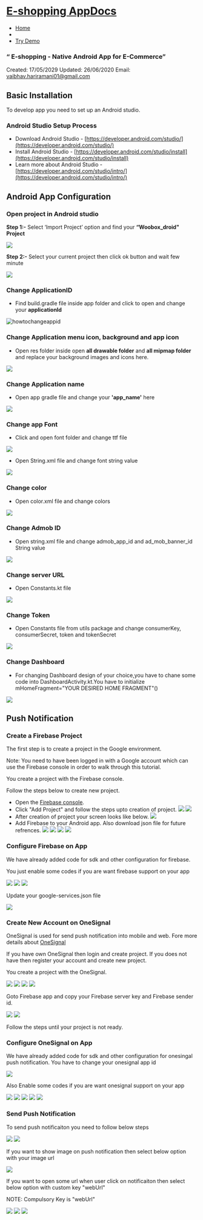 [**E-shopping App**Docs](https://github.com/vaibhavhariaramani/Ecommerce-Android-App/master/readme1.md)
=========================================================================================================================================================

-   [Home](https://github.com/vaibhavhariaramani/Ecommerce-Android-App/)
-
-   [Try Demo](https://play.google.com/store/apps/details?id=com.iqonic.woobox)

### “ E-shopping - Native Android App for E-Commerce”

Created: 17/05/2029
 Updated: 26/06/2020
 Email: [vaibhav.hariramani01@gmail.com](mailto:vaibhav.hariramani01@gmail.com)


Basic Installation
------------------

To develop app you need to set up an Android studio.

### Android Studio Setup Process

-   Download Android Studio - [https://developer.android.com/studio/](https://developer.android.com/studio/)
-   Install Android Studio - [https://developer.android.com/studio/install](https://developer.android.com/studio/install)
-   Learn more about Android Studio - [https://developer.android.com/studio/intro/](https://developer.android.com/studio/intro/)

Android App Configuration
-------------------------

### Open project in Android studio

**Step 1:-** Select ‘Import Project’ option and find your **“Woobox\_droid" Project**

![](https://github.com/vaibhavhariaramani/Ecommerce-Android-App/blob/master/images/1.png)

**Step 2:-** Select your current project then click ok button and wait few minute

![](https://github.com/vaibhavhariaramani/Ecommerce-Android-App/blob/master/images/2.png)

### Change ApplicationID

- Find build.gradle file inside app folder and click to open and change your **applicationId**

![howtochangeappid](https://github.com/vaibhavhariaramani/Ecommerce-Android-App/blob/master/images/3.png)

### Change Application menu icon, background and app icon

- Open res folder inside open **all drawable folder** and **all mipmap folder** and replace your background images and icons here.

![](https://github.com/vaibhavhariaramani/Ecommerce-Android-App/blob/master/images/4.png)

### Change Application name

- Open app gradle file and change your **'app\_name'** here

![](https://github.com/vaibhavhariaramani/Ecommerce-Android-App/blob/master/images/5.png)

### Change app Font

- Click and open font folder and change ttf file

![](https://github.com/vaibhavhariaramani/Ecommerce-Android-App/blob/master/images/6.png)

- Open String.xml file and change font string value

![](https://github.com/vaibhavhariaramani/Ecommerce-Android-App/blob/master/images/11.png)

### Change color

- Open color.xml file and change colors

![](https://github.com/vaibhavhariaramani/Ecommerce-Android-App/blob/master/images/7.png)

### Change Admob ID

- Open string.xml file and change admob\_app\_id and ad\_mob\_banner\_id String value

![](https://github.com/vaibhavhariaramani/Ecommerce-Android-App/blob/master/images/8.png)

### Change server URL

- Open Constants.kt file

![](https://github.com/vaibhavhariaramani/Ecommerce-Android-App/blob/master/images/9.png)

### Change Token

- Open Constants file from utils package and change consumerKey, consumerSecret, token and tokenSecret

![](https://github.com/vaibhavhariaramani/Ecommerce-Android-App/blob/master/images/12.png)

### Change Dashboard

- For changing Dashboard design of your choice,you have to chane some code into DashboardActivity.kt.You have to initialize mHomeFragment="YOUR DESIRED HOME FRAGMENT"()

![](https://github.com/vaibhavhariaramani/Ecommerce-Android-App/blob/master/images/13.png)

Push Notification
-----------------

### Create a Firebase Project

The first step is to create a project in the Google environment.

Note: You need to have been logged in with a Google account which can use the Firebase console in order to walk through this tutorial.

You create a project with the Firebase console.

Follow the steps below to create new project.

-   Open the [Firebase console](https://console.firebase.google.com/?pli=1).
-   Click "Add Project" and follow the steps upto creation of project. ![](https://github.com/vaibhavhariaramani/Ecommerce-Android-App/blob/master/images/Firebase1.png)
     ![](https://github.com/vaibhavhariaramani/Ecommerce-Android-App/blob/master/images/Firebase3.png)
-   After creation of project your screen looks like below. ![](https://github.com/vaibhavhariaramani/Ecommerce-Android-App/blob/master/images/Firebase4.png)
-   Add Firebase to your Android app. Also download json file for future refrences. ![](https://github.com/vaibhavhariaramani/Ecommerce-Android-App/blob/master/images/Firebase4.png)
     ![](https://github.com/vaibhavhariaramani/Ecommerce-Android-App/blob/master/images/Firebase5.png)
     ![](https://github.com/vaibhavhariaramani/Ecommerce-Android-App/blob/master/images/Firebase7.png)
     ![](https://github.com/vaibhavhariaramani/Ecommerce-Android-App/blob/master/images/Firebase8.png)

### Configure Firebase on App

We have already added code for sdk and other configuration for firebase.

You just enable some codes if you are want firebase support on your app

![](https://github.com/vaibhavhariaramani/Ecommerce-Android-App/blob/master/images/FirebaseEnable1.png)
 ![](https://github.com/vaibhavhariaramani/Ecommerce-Android-App/blob/master/images/FirebaseEnable2.png)
 ![](https://github.com/vaibhavhariaramani/Ecommerce-Android-App/blob/master/images/FirebaseEnable3.png)

Update your google-services.json file

![](https://github.com/vaibhavhariaramani/Ecommerce-Android-App/blob/master/images/FirebaseEnable4.png)

### Create New Account on OneSignal

OneSignal is used for send push notification into mobile and web. Fore more details about [OneSignal](https://onesignal.com/)

If you have own OneSignal then login and create project. If you does not have then register your account and create new project.

You create a project with the OneSignal.

![](https://github.com/vaibhavhariaramani/Ecommerce-Android-App/blob/master/images/OneSignal1.png)
 ![](https://github.com/vaibhavhariaramani/Ecommerce-Android-App/blob/master/images/OneSignal2.png)
 ![](https://github.com/vaibhavhariaramani/Ecommerce-Android-App/blob/master/images/OneSignal3.png)
 ![](https://github.com/vaibhavhariaramani/Ecommerce-Android-App/blob/master/images/OneSignal4.png)

Goto Firebase app and copy your Firebase server key and Firebase sender id.

![](https://github.com/vaibhavhariaramani/Ecommerce-Android-App/blob/master/images/Firebase9.png)
 ![](https://github.com/vaibhavhariaramani/Ecommerce-Android-App/blob/master/images/Firebase10.png)

Follow the steps until your project is not ready.

### Configure OneSignal on App

We have already added code for sdk and other configuration for onesingal push notification. You have to change your onesignal app id

![](https://github.com/vaibhavhariaramani/Ecommerce-Android-App/blob/master/images/OnesignalAppId.png)

Also Enable some codes if you are want onesignal support on your app

![](https://github.com/vaibhavhariaramani/Ecommerce-Android-App/blob/master/images/on1.png)
 ![](https://github.com/vaibhavhariaramani/Ecommerce-Android-App/blob/master/images/on2.png)
 ![](https://github.com/vaibhavhariaramani/Ecommerce-Android-App/blob/master/images/on3.png)
 ![](https://github.com/vaibhavhariaramani/Ecommerce-Android-App/blob/master/images/on4.png)
 ![](https://github.com/vaibhavhariaramani/Ecommerce-Android-App/blob/master/images/on5.png)

### Send Push Notification

To send push notificaiton you need to follow below steps

![](https://github.com/vaibhavhariaramani/Ecommerce-Android-App/blob/master/images/PushNotification1.png)
 ![](https://github.com/vaibhavhariaramani/Ecommerce-Android-App/blob/master/images/PushNotification2.png)

If you want to show image on push notification then select below option with your image url

![](https://github.com/vaibhavhariaramani/Ecommerce-Android-App/blob/master/images/PushNotification3.png)

If you want to open some url when user click on notificaiton then select below option with custom key "webUrl"

NOTE: Compulsory Key is "webUrl"

![](https://github.com/vaibhavhariaramani/Ecommerce-Android-App/blob/master/images/PushNotification4.png)
 ![](https://github.com/vaibhavhariaramani/Ecommerce-Android-App/blob/master/images/PushNotification5.png)
 ![](https://github.com/vaibhavhariaramani/Ecommerce-Android-App/blob/master/images/PushNotification6.png)
